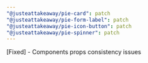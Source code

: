 ```yaml
---
"@justeattakeaway/pie-card": patch
"@justeattakeaway/pie-form-label": patch
"@justeattakeaway/pie-icon-button": patch
"@justeattakeaway/pie-spinner": patch
---
```


[Fixed] - Components props consistency issues
